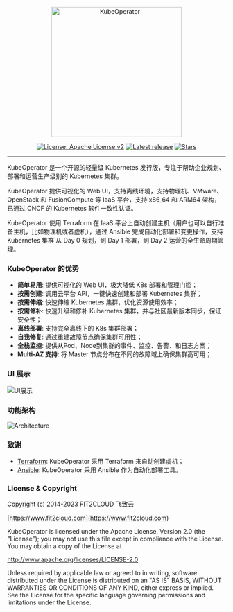 <p align="center"><a href="https://kubeoperator.io"><img src="https://kubeoperator.oss-cn-beijing.aliyuncs.com/img/logo-red.png" alt="KubeOperator" width="300" /></a></p>
<p align="center">
  <a href="http://www.apache.org/licenses/LICENSE-2.0"><img src="https://img.shields.io/github/license/kubeoperator/kubeoperator?color=%231890FF&style=flat-square" alt="License: Apache License v2"></a>
  <a href="https://github.com/kubeoperator/kubeoperator/releases/latest"><img src="https://img.shields.io/github/v/release/kubeoperator/kubeoperator" alt="Latest release"></a>
  <a href="https://github.com/kubeoperator/kubeoperator"><img src="https://img.shields.io/github/stars/kubeoperator/kubeoperator?color=%231890FF&style=flat-square" alt="Stars"></a>
</p>
<hr />

KubeOperator 是一个开源的轻量级 Kubernetes 发行版，专注于帮助企业规划、部署和运营生产级别的 Kubernetes 集群。

KubeOperator 提供可视化的 Web UI，支持离线环境，支持物理机、VMware、OpenStack 和 FusionCompute 等 IaaS 平台，支持 x86_64 和 ARM64 架构，已通过 CNCF 的 Kubernetes 软件一致性认证。

KubeOperator 使用 Terraform 在 IaaS 平台上自动创建主机（用户也可以自行准备主机，比如物理机或者虚机），通过 Ansible 完成自动化部署和变更操作，支持 Kubernetes 集群 从 Day 0 规划，到 Day 1 部署，到 Day 2 运营的全生命周期管理。

### KubeOperator 的优势

-   **简单易用**: 提供可视化的 Web UI，极大降低 K8s 部署和管理门槛；
-   **按需创建**: 调用云平台 API，一键快速创建和部署 Kubernetes 集群；
-   **按需伸缩**: 快速伸缩 Kubernetes 集群，优化资源使用效率；
-   **按需修补**: 快速升级和修补 Kubernetes 集群，并与社区最新版本同步，保证安全性；
-   **离线部署**: 支持完全离线下的 K8s 集群部署；
-   **自我修复**: 通过重建故障节点确保集群可用性；
-   **全栈监控**: 提供从Pod、Node到集群的事件、监控、告警、和日志方案；
-   **Multi-AZ 支持**: 将 Master 节点分布在不同的故障域上确保集群高可用；

### UI 展示

![UI展示](https://kubeoperator.oss-cn-beijing.aliyuncs.com/img/demo.gif)

### 功能架构

![Architecture](https://kubeoperator.io/images/screenshot/ko-framework.svg)

### 致谢

- [Terraform](https://github.com/hashicorp/terraform): KubeOperator 采用 Terraform 来自动创建虚机；
- [Ansible](https://github.com/ansible/ansible): KubeOperator 采用 Ansible 作为自动化部署工具。

### License & Copyright

Copyright (c) 2014-2023 FIT2CLOUD 飞致云

[https://www.fit2cloud.com](https://www.fit2cloud.com)<br>

KubeOperator is licensed under the Apache License, Version 2.0 (the "License"); you may not use this file except in compliance with the License. You may obtain a copy of the License at

http://www.apache.org/licenses/LICENSE-2.0

Unless required by applicable law or agreed to in writing, software distributed under the License is distributed on an "AS IS" BASIS, WITHOUT WARRANTIES OR CONDITIONS OF ANY KIND, either express or implied. See the License for the specific language governing permissions and limitations under the License.
